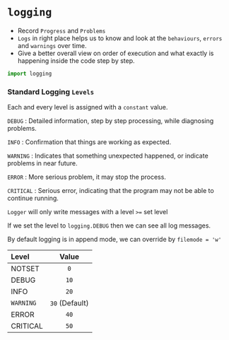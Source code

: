 # `logging`

- Record `Progress` and `Problems`
- `Logs` in right place helps us to know and look at the `behaviours`, `errors` and `warnings` over time.
- Give a better overall view on order of execution and what exactly is happening inside the code step by step.


```python
import logging
```

### Standard Logging `Levels`

Each and every level is assigned with a `constant` value.

`DEBUG` : Detailed information, step by step processing, while diagnosing problems.

`INFO` : Confirmation that things are working as expected.

`WARNING` : Indicates that something unexpected happened, or indicate problems in near future.

`ERROR` : More serious problem, it may stop the process.

`CRITICAL` : Serious error, indicating that the program may not be able to continue running.

`Logger` will only write messages with a level `>=` set level

If we set the level to `logging.DEBUG` then we can see all log messages.

By default logging is in append mode, we can override by `filemode = 'w'`

Level | Value
:--- | :---:
NOTSET | `0`
DEBUG | `10`
INFO | `20`
`WARNING` | `30` (Default)
ERROR | `40`
CRITICAL | `50`

